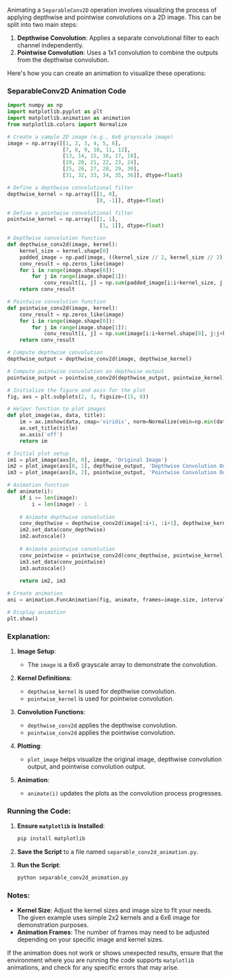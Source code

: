 Animating a `SeparableConv2D` operation involves visualizing the process of applying depthwise and pointwise convolutions on a 2D image. This can be split into two main steps:

1. **Depthwise Convolution**: Applies a separate convolutional filter to each channel independently.
2. **Pointwise Convolution**: Uses a 1x1 convolution to combine the outputs from the depthwise convolution.

Here's how you can create an animation to visualize these operations:

### SeparableConv2D Animation Code

```python
import numpy as np
import matplotlib.pyplot as plt
import matplotlib.animation as animation
from matplotlib.colors import Normalize

# Create a sample 2D image (e.g., 6x6 grayscale image)
image = np.array([[1, 2, 3, 4, 5, 6],
                  [7, 8, 9, 10, 11, 12],
                  [13, 14, 15, 16, 17, 18],
                  [19, 20, 21, 22, 23, 24],
                  [25, 26, 27, 28, 29, 30],
                  [31, 32, 33, 34, 35, 36]], dtype=float)

# Define a depthwise convolutional filter
depthwise_kernel = np.array([[1, 0],
                             [0, -1]], dtype=float)

# Define a pointwise convolutional filter
pointwise_kernel = np.array([[1, 1],
                              [1, 1]], dtype=float)

# Depthwise convolution function
def depthwise_conv2d(image, kernel):
    kernel_size = kernel.shape[0]
    padded_image = np.pad(image, ((kernel_size // 2, kernel_size // 2), (kernel_size // 2, kernel_size // 2)), mode='constant')
    conv_result = np.zeros_like(image)
    for i in range(image.shape[0]):
        for j in range(image.shape[1]):
            conv_result[i, j] = np.sum(padded_image[i:i+kernel_size, j:j+kernel_size] * kernel)
    return conv_result

# Pointwise convolution function
def pointwise_conv2d(image, kernel):
    conv_result = np.zeros_like(image)
    for i in range(image.shape[0]):
        for j in range(image.shape[1]):
            conv_result[i, j] = np.sum(image[i:i+kernel.shape[0], j:j+kernel.shape[1]] * kernel)
    return conv_result

# Compute depthwise convolution
depthwise_output = depthwise_conv2d(image, depthwise_kernel)

# Compute pointwise convolution on depthwise output
pointwise_output = pointwise_conv2d(depthwise_output, pointwise_kernel)

# Initialize the figure and axis for the plot
fig, axs = plt.subplots(2, 3, figsize=(15, 8))

# Helper function to plot images
def plot_image(ax, data, title):
    im = ax.imshow(data, cmap='viridis', norm=Normalize(vmin=np.min(data), vmax=np.max(data)))
    ax.set_title(title)
    ax.axis('off')
    return im

# Initial plot setup
im1 = plot_image(axs[0, 0], image, 'Original Image')
im2 = plot_image(axs[0, 1], depthwise_output, 'Depthwise Convolution Output')
im3 = plot_image(axs[0, 2], pointwise_output, 'Pointwise Convolution Output')

# Animation function
def animate(i):
    if i >= len(image):
        i = len(image) - 1
    
    # Animate depthwise convolution
    conv_depthwise = depthwise_conv2d(image[:i+1, :i+1], depthwise_kernel)
    im2.set_data(conv_depthwise)
    im2.autoscale()
    
    # Animate pointwise convolution
    conv_pointwise = pointwise_conv2d(conv_depthwise, pointwise_kernel)
    im3.set_data(conv_pointwise)
    im3.autoscale()
    
    return im2, im3

# Create animation
ani = animation.FuncAnimation(fig, animate, frames=image.size, interval=500, blit=False)

# Display animation
plt.show()
```

### Explanation:

1. **Image Setup**:
   - The `image` is a 6x6 grayscale array to demonstrate the convolution.

2. **Kernel Definitions**:
   - `depthwise_kernel` is used for depthwise convolution.
   - `pointwise_kernel` is used for pointwise convolution.

3. **Convolution Functions**:
   - `depthwise_conv2d` applies the depthwise convolution.
   - `pointwise_conv2d` applies the pointwise convolution.

4. **Plotting**:
   - `plot_image` helps visualize the original image, depthwise convolution output, and pointwise convolution output.

5. **Animation**:
   - `animate(i)` updates the plots as the convolution process progresses.

### Running the Code:

1. **Ensure `matplotlib` is Installed**:
   ```bash
   pip install matplotlib
   ```

2. **Save the Script** to a file named `separable_conv2d_animation.py`.

3. **Run the Script**:
   ```bash
   python separable_conv2d_animation.py
   ```

### Notes:

- **Kernel Size**: Adjust the kernel sizes and image size to fit your needs. The given example uses simple 2x2 kernels and a 6x6 image for demonstration purposes.
- **Animation Frames**: The number of frames may need to be adjusted depending on your specific image and kernel sizes.

If the animation does not work or shows unexpected results, ensure that the environment where you are running the code supports `matplotlib` animations, and check for any specific errors that may arise.